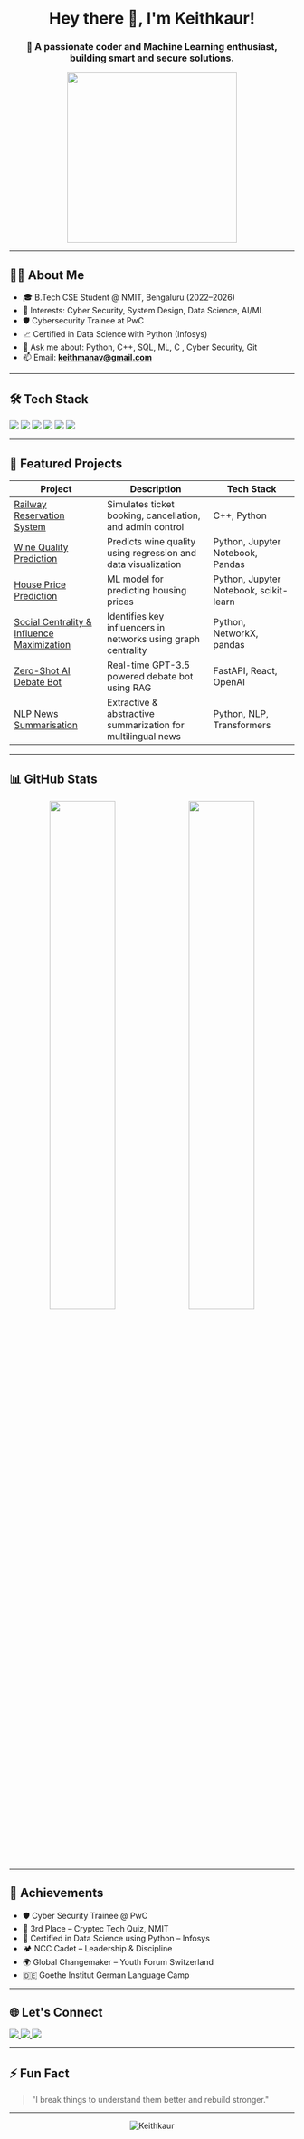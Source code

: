 <h1 align="center">Hey there 👋, I'm Keithkaur!</h1>
<h3 align="center">🚀 A passionate coder and Machine Learning enthusiast, building smart and secure solutions.</h3>

<p align="center">
  <img src="[https://media.giphy.com/media/3o7aD2saalBwwftBIY/giphy.gif](https://media.giphy.com/media/v1.Y2lkPTc5MGI3NjExMjk1aHdxdzJ5MWhmYmRtcnNmOHJtbnJuczJ0MHRpcHNkNTJncm10NiZlcD12MV9naWZzX3NlYXJjaCZjdD1n/LD2ZJ0pdNmCxFikNQ5/giphy.gif)" width="300" />
</p>

---

## 👩‍💻 About Me

- 🎓 B.Tech CSE Student @ NMIT, Bengaluru (2022–2026)
- 🧠 Interests: Cyber Security, System Design, Data Science, AI/ML
- 🛡️ Cybersecurity Trainee at PwC
- 📈 Certified in Data Science with Python (Infosys)
- 💬 Ask me about: Python, C++, SQL, ML, C , Cyber Security, Git
- 📫 Email: **keithmanav@gmail.com**

---

## 🛠 Tech Stack

<p align="left">
  <img src="https://img.shields.io/badge/C++-00599C?style=for-the-badge&logo=cplusplus&logoColor=white"/>
  <img src="https://img.shields.io/badge/Python-3776AB?style=for-the-badge&logo=python&logoColor=white"/>
  <img src="https://img.shields.io/badge/Java-ED8B00?style=for-the-badge&logo=java&logoColor=white"/>
  <img src="https://img.shields.io/badge/Jupyter-F37626?style=for-the-badge&logo=jupyter&logoColor=white"/>
  <img src="https://img.shields.io/badge/PostgreSQL-4169E1?style=for-the-badge&logo=postgresql&logoColor=white"/>
  <img src="https://img.shields.io/badge/Git-F05032?style=for-the-badge&logo=git&logoColor=white"/>
</p>

---

## 🚀 Featured Projects

| Project | Description | Tech Stack |
|--------|-------------|------------|
| [Railway Reservation System](https://github.com/Keithkaur) | Simulates ticket booking, cancellation, and admin control | C++, Python |
| [Wine Quality Prediction](https://github.com/Keithkaur) | Predicts wine quality using regression and data visualization | Python, Jupyter Notebook, Pandas |
| [House Price Prediction](https://github.com/Keithkaur) | ML model for predicting housing prices | Python, Jupyter Notebook, scikit-learn |
| [Social Centrality & Influence Maximization](https://github.com/Keithkaur/Social-centrality-analysis) | Identifies key influencers in networks using graph centrality | Python, NetworkX, pandas |
| [Zero-Shot AI Debate Bot](https://github.com/Keithkaur/ZeroShotAI-Debate-Bot) | Real-time GPT-3.5 powered debate bot using RAG | FastAPI, React, OpenAI |
| [NLP News Summarisation](https://github.com/Keithkaur) | Extractive & abstractive summarization for multilingual news | Python, NLP, Transformers |

---

## 📊 GitHub Stats

<p float="left" align="center">
  <img width="48%" src="https://github-readme-stats.vercel.app/api?username=Keithkaur&show_icons=true&theme=tokyonight" />
  <img width="48%" src="https://github-readme-stats.vercel.app/api/top-langs/?username=Keithkaur&layout=compact&theme=tokyonight" />
</p>

---

## 🏅 Achievements

- 🛡️ Cyber Security Trainee @ PwC  
- 🥉 3rd Place – Cryptec Tech Quiz, NMIT  
- 🧪 Certified in Data Science using Python – Infosys  
- 🏕️ NCC Cadet – Leadership & Discipline  
- 🌍 Global Changemaker – Youth Forum Switzerland  
- 🇩🇪 Goethe Institut German Language Camp  

---

## 🌐 Let's Connect

<p align="left">
  <a href="https://www.linkedin.com/in/keith-kaur-31b414298/" target="_blank">
    <img src="https://img.shields.io/badge/LinkedIn-0077B5?style=for-the-badge&logo=linkedin&logoColor=white"/>
  </a>
  <a href="mailto:keithmanav@gmail.com">
    <img src="https://img.shields.io/badge/Gmail-D14836?style=for-the-badge&logo=gmail&logoColor=white"/>
  </a>
  <a href="https://github.com/Keithkaur">
    <img src="https://img.shields.io/badge/GitHub-181717?style=for-the-badge&logo=github&logoColor=white"/>
  </a>
</p>

---

## ⚡ Fun Fact

> "I break things to understand them better and rebuild stronger."

---

<p align="center">
  <img src="https://komarev.com/ghpvc/?username=Keithkaur&label=Profile%20views&color=0e75b6&style=flat" alt="Keithkaur" />
</p>
